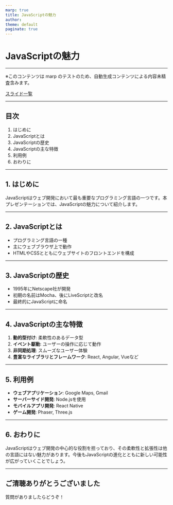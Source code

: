 ```yaml
---
marp: true
title: JavaScriptの魅力
author: 
theme: default
paginate: true
---
```


# JavaScriptの魅力

---

※このコンテンツは marp のテストのため、自動生成コンテンツによる内容未精査含みます。

<a href="/note/contents/marp/slide-links.html">スライド一覧</a>

---

## 目次

1. はじめに
2. JavaScriptとは
3. JavaScriptの歴史
4. JavaScriptの主な特徴
5. 利用例
6. おわりに

---

## 1. はじめに

JavaScriptはウェブ開発において最も重要なプログラミング言語の一つです。本プレゼンテーションでは、JavaScriptの魅力について紹介します。

---

## 2. JavaScriptとは

- プログラミング言語の一種
- 主にウェブブラウザ上で動作
- HTMLやCSSとともにウェブサイトのフロントエンドを構成

---

## 3. JavaScriptの歴史

- 1995年にNetscape社が開発
- 初期の名前はMocha、後にLiveScriptと改名
- 最終的にJavaScriptに命名

---

## 4. JavaScriptの主な特徴

1. **動的型付け**: 柔軟性のあるデータ型
2. **イベント駆動**: ユーザーの操作に応じて動作
3. **非同期処理**: スムーズなユーザー体験
4. **豊富なライブラリとフレームワーク**: React, Angular, Vueなど

---

## 5. 利用例

- **ウェブアプリケーション**: Google Maps, Gmail
- **サーバーサイド開発**: Node.jsを使用
- **モバイルアプリ開発**: React Native
- **ゲーム開発**: Phaser, Three.js

---

## 6. おわりに

JavaScriptはウェブ開発の中心的な役割を担っており、その柔軟性と拡張性は他の言語にはない魅力があります。今後もJavaScriptの進化とともに新しい可能性が広がっていくことでしょう。

---

## ご清聴ありがとうございました

質問がありましたらどうぞ！
